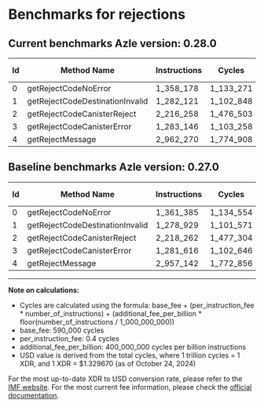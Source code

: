 # Benchmarks for rejections

## Current benchmarks Azle version: 0.28.0

| Id  | Method Name                     | Instructions | Cycles    | USD           | USD/Million Calls | Change                            |
| --- | ------------------------------- | ------------ | --------- | ------------- | ----------------- | --------------------------------- |
| 0   | getRejectCodeNoError            | 1_358_178    | 1_133_271 | $0.0000015069 | $1.50             | <font color="green">-3_207</font> |
| 1   | getRejectCodeDestinationInvalid | 1_282_121    | 1_102_848 | $0.0000014664 | $1.46             | <font color="red">+3_192</font>   |
| 2   | getRejectCodeCanisterReject     | 2_216_258    | 1_476_503 | $0.0000019633 | $1.96             | <font color="green">-2_004</font> |
| 3   | getRejectCodeCanisterError      | 1_283_146    | 1_103_258 | $0.0000014670 | $1.46             | <font color="red">+1_530</font>   |
| 4   | getRejectMessage                | 2_962_270    | 1_774_908 | $0.0000023600 | $2.36             | <font color="red">+5_128</font>   |

## Baseline benchmarks Azle version: 0.27.0

| Id  | Method Name                     | Instructions | Cycles    | USD           | USD/Million Calls |
| --- | ------------------------------- | ------------ | --------- | ------------- | ----------------- |
| 0   | getRejectCodeNoError            | 1_361_385    | 1_134_554 | $0.0000015086 | $1.50             |
| 1   | getRejectCodeDestinationInvalid | 1_278_929    | 1_101_571 | $0.0000014647 | $1.46             |
| 2   | getRejectCodeCanisterReject     | 2_218_262    | 1_477_304 | $0.0000019643 | $1.96             |
| 3   | getRejectCodeCanisterError      | 1_281_616    | 1_102_646 | $0.0000014662 | $1.46             |
| 4   | getRejectMessage                | 2_957_142    | 1_772_856 | $0.0000023573 | $2.35             |

---

**Note on calculations:**

- Cycles are calculated using the formula: base_fee + (per_instruction_fee \* number_of_instructions) + (additional_fee_per_billion \* floor(number_of_instructions / 1_000_000_000))
- base_fee: 590_000 cycles
- per_instruction_fee: 0.4 cycles
- additional_fee_per_billion: 400_000_000 cycles per billion instructions
- USD value is derived from the total cycles, where 1 trillion cycles = 1 XDR, and 1 XDR = $1.329670 (as of October 24, 2024)

For the most up-to-date XDR to USD conversion rate, please refer to the [IMF website](https://www.imf.org/external/np/fin/data/rms_sdrv.aspx).
For the most current fee information, please check the [official documentation](https://internetcomputer.org/docs/current/developer-docs/gas-cost#execution).
